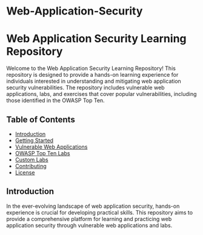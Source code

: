 # Web-Application-Security
# Web Application Security Learning Repository

Welcome to the Web Application Security Learning Repository! This repository is designed to provide a hands-on learning experience for individuals interested in understanding and mitigating web application security vulnerabilities. The repository includes vulnerable web applications, labs, and exercises that cover popular vulnerabilities, including those identified in the OWASP Top Ten.

## Table of Contents

- [Introduction](#introduction)
- [Getting Started](#getting-started)
- [Vulnerable Web Applications](#vulnerable-web-applications)
- [OWASP Top Ten Labs](#owasp-top-ten-labs)
- [Custom Labs](#custom-labs)
- [Contributing](#contributing)
- [License](#license)

## Introduction

In the ever-evolving landscape of web application security, hands-on experience is crucial for developing practical skills. This repository aims to provide a comprehensive platform for learning and practicing web application security through vulnerable web applications and labs.

